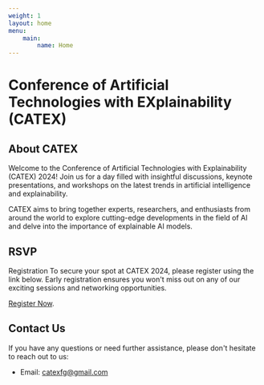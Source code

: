 ```yaml
---
weight: 1
layout: home
menu:
    main:
        name: Home
---
```

# Conference of Artificial Technologies with EXplainability (CATEX)

## About CATEX
Welcome to the Conference of Artificial Technologies with Explainability (CATEX) 2024! Join us for a day filled with insightful discussions, keynote presentations, and workshops on the latest trends in artificial intelligence and explainability.

CATEX aims to bring together experts, researchers, and enthusiasts from around the world to explore cutting-edge developments in the field of AI and delve into the importance of explainable AI models.


## RSVP

Registration
To secure your spot at CATEX 2024, please register using the link below. Early registration ensures you won't miss out on any of our exciting sessions and networking opportunities.

[Register Now](https://caterinaialex.github.io/en/register/).

## Contact Us

If you have any questions or need further assistance, please don't hesitate to reach out to us:
* Email: [catexfg@gmail.com](mailto:catexfg@gmail.com)